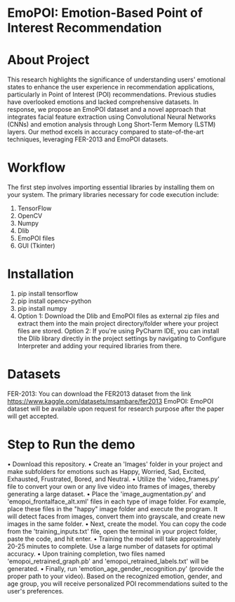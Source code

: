 # EmoPOI: Emotion-Based Point of Interest Recommendation

# About Project
This research highlights the significance of understanding users' emotional states to enhance the user experience in recommendation applications, particularly in Point of Interest (POI) recommendations. Previous studies have overlooked emotions and lacked comprehensive datasets. In response, we propose an EmoPOI dataset and a novel approach that integrates facial feature extraction using Convolutional Neural Networks (CNNs) and emotion analysis through Long Short-Term Memory (LSTM) layers. Our method excels in accuracy compared to state-of-the-art techniques, leveraging FER-2013 and EmoPOI datasets.

# Workflow
The first step involves importing essential libraries by installing them on your system. The primary libraries necessary for code execution include:

1.	TensorFlow
2.	OpenCV
3.	Numpy
4.	Dlib
5.	EmoPOI files
6.	GUI (Tkinter)
   
# Installation
1.	pip install tensorflow
2.	pip install opencv-python
3.	pip install numpy
4.	Option 1: Download the Dlib and EmoPOI files as external zip files and extract them into the main project directory/folder where your project files are stored.
Option 2: If you're using PyCharm IDE, you can install the Dlib library directly in the project settings by navigating to Configure Interpreter and adding your required libraries from there.

# Datasets
FER-2013: You can download the FER2013 dataset from the link https://www.kaggle.com/datasets/msambare/fer2013
EmoPOI: EmoPOI dataset will be available upon request for research purpose after the paper will get accepted. 

# Step to Run the demo

•	Download this repository.
•	Create an 'Images' folder in your project and make subfolders for emotions such as Happy, Worried, Sad, Excited, Exhausted, Frustrated, Bored, and Neutral.
•	Utilize the 'video_frames.py' file to convert your own or any live video into frames of images, thereby generating a large dataset.
•	Place the 'image_augmentation.py' and 'emopoi_frontalface_alt.xml' files in each type of image folder. For example, place these files in the "happy" image folder and execute the program. It will detect faces from images, convert them into grayscale, and create new images in the same folder.
•	Next, create the model. You can copy the code from the 'training_inputs.txt' file, open the terminal in your project folder, paste the code, and hit enter.
•	Training the model will take approximately 20-25 minutes to complete. Use a large number of datasets for optimal accuracy. 
•	Upon training completion, two files named 'emopoi_retrained_graph.pb' and 'emopoi_retrained_labels.txt' will be generated.
•	Finally, run 'emotion_age_gender_recognition.py' (provide the proper path to your video). Based on the recognized emotion, gender, and age group, you will receive personalized POI recommendations suited to the user's preferences.
